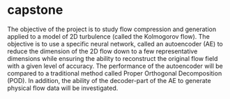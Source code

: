 # capstone
The objective of the project is to study flow compression and generation applied to a model of 2D turbulence (called the Kolmogorov flow). The objective is to use a specific neural network, called an autoencoder (AE) to reduce the dimension of the 2D flow down to a few representative dimensions while ensuring the ability to reconstruct the original flow field with a given level of accuracy. The performance of the autoencoder will be compared to a traditional method called Proper Orthogonal Decomposition (POD). In addition, the ability of the decoder-part of the AE to generate physical flow data will be investigated.
